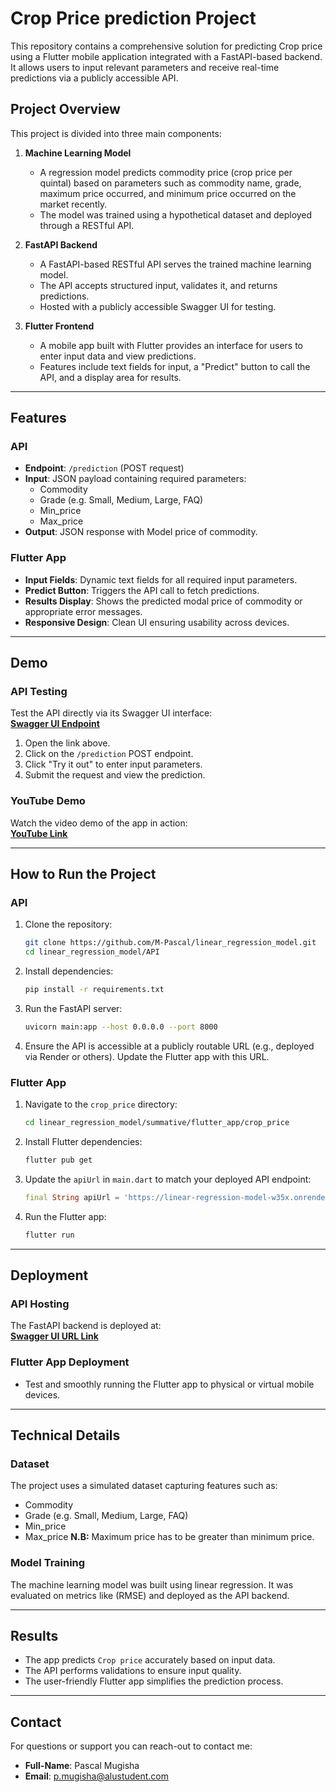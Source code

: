 # **Crop Price prediction Project**

This repository contains a comprehensive solution for predicting Crop price using a Flutter mobile application integrated with a FastAPI-based backend. It allows users to input relevant parameters and receive real-time predictions via a publicly accessible API.

## **Project Overview**

This project is divided into three main components:  

1. **Machine Learning Model**  
   - A regression model predicts commodity price (crop price per quintal) based on parameters such as commodity name, grade, maximum price occurred, and minimum price occurred on the market recently.  
   - The model was trained using a hypothetical dataset and deployed through a RESTful API.  

2. **FastAPI Backend**  
   - A FastAPI-based RESTful API serves the trained machine learning model.  
   - The API accepts structured input, validates it, and returns predictions.  
   - Hosted with a publicly accessible Swagger UI for testing.  

3. **Flutter Frontend**  
   - A mobile app built with Flutter provides an interface for users to enter input data and view predictions.  
   - Features include text fields for input, a "Predict" button to call the API, and a display area for results.  

---

## **Features**

### **API**
- **Endpoint**: `/prediction` (POST request)  
- **Input**: JSON payload containing required parameters:  
    - Commodity
    - Grade (e.g. Small, Medium, Large, FAQ)
    - Min_price
    - Max_price   
- **Output**: JSON response with Model price of commodity.  

### **Flutter App**
- **Input Fields**: Dynamic text fields for all required input parameters.  
- **Predict Button**: Triggers the API call to fetch predictions.  
- **Results Display**: Shows the predicted modal price of commodity or appropriate error messages.  
- **Responsive Design**: Clean UI ensuring usability across devices.  

---

## **Demo**

### **API Testing**  
Test the API directly via its Swagger UI interface:  
**[Swagger UI Endpoint](https://linear-regression-model-w35x.onrender.com/prediction)**  

1. Open the link above.  
2. Click on the `/prediction` POST endpoint.  
3. Click "Try it out" to enter input parameters.  
4. Submit the request and view the prediction.  

### **YouTube Demo**  
Watch the video demo of the app in action:  
**[YouTube Link](link)**

---

## **How to Run the Project**

### **API**  
1. Clone the repository:  
   ```bash
   git clone https://github.com/M-Pascal/linear_regression_model.git
   cd linear_regression_model/API
   ```
2. Install dependencies:  
   ```bash
   pip install -r requirements.txt
   ```
3. Run the FastAPI server:  
   ```bash
   uvicorn main:app --host 0.0.0.0 --port 8000
   ```
4. Ensure the API is accessible at a publicly routable URL (e.g., deployed via Render or others). Update the Flutter app with this URL.

### **Flutter App**  
1. Navigate to the `crop_price` directory:  
   ```bash
   cd linear_regression_model/summative/flutter_app/crop_price
   ```
2. Install Flutter dependencies:  
   ```bash
   flutter pub get
   ```
3. Update the `apiUrl` in `main.dart` to match your deployed API endpoint:  
   ```dart
   final String apiUrl = 'https://linear-regression-model-w35x.onrender.com/prediction';
   ```
4. Run the Flutter app:  
   ```bash
   flutter run
   ```

---

## **Deployment**

### **API Hosting**  
The FastAPI backend is deployed at:  
**[Swagger UI URL Link](https://linear-regression-model-w35x.onrender.com/prediction)**

### **Flutter App Deployment**  
- Test and smoothly running the Flutter app to physical or virtual mobile devices.  

---

## **Technical Details**

### **Dataset**  
The project uses a simulated dataset capturing features such as:  
- Commodity
- Grade (e.g. Small, Medium, Large, FAQ)
- Min_price
- Max_price
**N.B:** Maximum price has to be greater than minimum price.


### **Model Training**  
The machine learning model was built using linear regression. It was evaluated on metrics like (RMSE) and deployed as the API backend.  

---

## **Results**  
- The app predicts ```Crop price``` accurately based on input data.  
- The API performs validations to ensure input quality.  
- The user-friendly Flutter app simplifies the prediction process.  

---

## **Contact**  
For questions or support you can reach-out to contact me: 
- **Full-Name**: Pascal Mugisha 
- **Email**: <p.mugisha@alustudent.com> 

